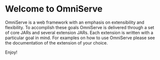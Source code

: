 Welcome to OmniServe
====================

OmniServe is a web framework with an emphasis on extensibility and 
flexibility. To accomplish these goals OmniServe is delivered through a set of
core JARs and several extension JARs. Each extension is written with a 
particular goal in mind. For examples on how to use OmniServe please see the 
documentation of the extension of your choice.

Enjoy!
